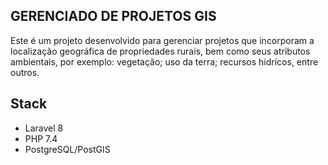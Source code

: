 ## GERENCIADO DE PROJETOS GIS

Este é um projeto desenvolvido para gerenciar projetos que incorporam a localização geográfica de propriedades rurais, bem como seus atributos ambientais, por exemplo: vegetação; uso da terra; recursos hidrícos, entre outros.

## Stack

- Laravel 8
- PHP 7.4
- PostgreSQL/PostGIS

